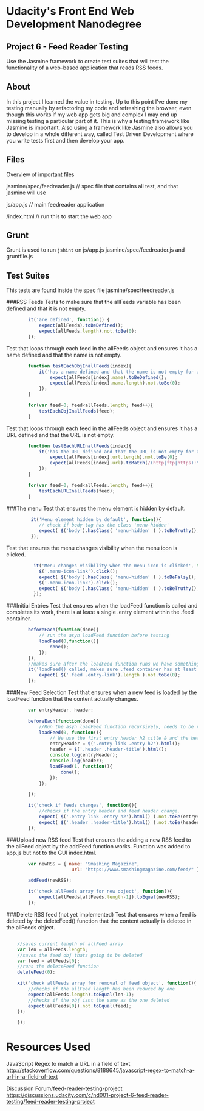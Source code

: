 # Udacity's Front End Web Development Nanodegree

## Project 6 - Feed Reader Testing

Use the Jasmine framework to create test suites that will test the functionality of a web-based application that reads RSS feeds.

## About

In this project I learned the value in testing. Up to this point I've done my testing manually by refactoring my code and refreshing the browser, even though this works if my web app gets big and complex I may end up missing testing a particular part of it. This is why a testing framework like Jasmine is important. Also using a framework like Jasmine also allows you to develop in a whole different way, called Test Driven Development where you write tests first and then develop your app.

## Files
Overview of important files

jasmine/spec/feedreader.js // spec file that contains all test, and that jasmine will use

js/app.js // main feedreader application

/index.html // run this to start the web app

## Grunt
Grunt is used to run `jshint` on js/app.js jasmine/spec/feedreader.js and gruntfile.js

## Test Suites
This tests are found inside the spec file jasmine/spec/feedreader.js

###RSS Feeds
Tests to make sure that the allFeeds variable has been defined and that it is not empty.
```javascript
        it('are defined', function() {
            expect(allFeeds).toBeDefined();
            expect(allFeeds.length).not.toBe(0);
        });
```
Test that loops through each feed in the allFeeds object and ensures it has a name defined and that the name is not empty.
```javascript
        function testEachObjInallFeeds(index){
            it('has a name defined and that the name is not empty for allFeeds['+index+'].name', function(){
                expect(allFeeds[index].name).toBeDefined();
                expect(allFeeds[index].name.length).not.toBe(0);
            });
        }

        for(var feed=0; feed<allFeeds.length; feed++){
            testEachObjInallFeeds(feed);
        }
```
Test that loops through each feed in the allFeeds object and ensures it has a URL defined and that the URL is not empty.
```javascript
        function testEachURLInallFeeds(index){
            it('has the URL defined and that the URL is not empty for allfeeds['+index+'].url', function(){
                expect(allFeeds[index].url.length).not.toBe(0);
                expect(allFeeds[index].url).toMatch(/(http|ftp|https):\/\/[\w-]+(\.[\w-]+)+([\w.,@?^=%&amp;:\/~+#-]*[\w@?^=%&amp;\/~+#-])?/);
            });
        }

        for(var feed=0; feed<allFeeds.length; feed++){
            testEachURLInallFeeds(feed);
        }
```
###The menu
Test that ensures the menu element is hidden by default.
```javascript
         it('Menu element hidden by default', function(){
            // check if body tag has the class 'menu-hidden'
            expect( $('body').hasClass( 'menu-hidden' ) ).toBeTruthy();
         });
```
Test that ensures the menu changes visibility when the menu icon is clicked.
```javascript
          it('Menu changes visibility when the menu icon is clicked', function(){
            $('.menu-icon-link').click();
            expect( $('body').hasClass( 'menu-hidden' ) ).toBeFalsy();
            $('.menu-icon-link').click();
            expect( $('body').hasClass( 'menu-hidden' ) ).toBeTruthy();
          });
```
###Initial Entries
Test that ensures when the loadFeed function is called and completes its work, there is at least a single .entry element within the .feed container.
```javascript
        beforeEach(function(done){
            // run the asyn loadFeed function before testing
            loadFeed(0,function(){
                done();
            });
        });
        //makes sure after the loadFeed function runs we have something inside of the .feed container
        it('loadFeed() called, makes sure .feed container has at least a single .entry element', function(){
            expect( $('.feed .entry-link').length ).not.toBe(0);
        });
```

###New Feed Selection
Test that ensures when a new feed is loaded by the loadFeed function that the content actually changes.
```javascript
        var entryHeader, header;

        beforeEach(function(done){
            //Run the asyn loadFeed function recursively, needs to be ran twice to check if content changes.
            loadFeed(0, function(){
                // We use the first entry header h2 title & and the header of the feed
                entryHeader = $('.entry-link .entry h2').html();
                header = $('.header .header-title').html();
                console.log(entryHeader);
                console.log(header);
                loadFeed(1, function(){
                    done();
                });
            });

        });

        it('check if feeds changes', function(){
            //checks if the entry header and feed header change.
            expect( $('.entry-link .entry h2').html() ).not.toBe(entryHeader);
            expect( $('.header .header-title').html() ).not.toBe(header);
        });
```

###Upload new RSS feed
Test that ensures the adding a new RSS feed to the allFeed object by the addFeed function works. Function was added to app.js but not to the GUI index.html.
```javascript
        var newRSS = { name: "Smashing Magazine",
                        url: "https://www.smashingmagazine.com/feed/" }

        addFeed(newRSS);

        it('check allFeeds array for new object', function(){
            expect(allFeeds[allFeeds.length-1]).toEqual(newRSS);
        });
```

###Delete RSS feed (not yet implemented)
Test that ensures when a feed is deleted by the deleteFeed() function that the content actually is deleted in the allFeeds object.
```javascript

    //saves current length of allFeed array
    var len = allFeeds.length;
    //saves the feed obj thats going to be deleted
    var feed = allFeeds[0];
    //runs the deleteFeed function
    deleteFeed(0);

    xit('check allFeeds array for removal of feed object', function(){
        //checks if the allFeed length has been reduced by one
        expect(allFeeds.length).toEqual(len-1);
        //checks if the obj isnt the same as the one deleted
        expect(allFeeds[0]).not.toEqual(feed);
    });

    });


```
# Resources Used
JavaScript Regex to match a URL in a field of text
http://stackoverflow.com/questions/8188645/javascript-regex-to-match-a-url-in-a-field-of-text

Discussion Forum/feed-reader-testing-project
https://discussions.udacity.com/c/nd001-project-6-feed-reader-testing/feed-reader-testing-project
